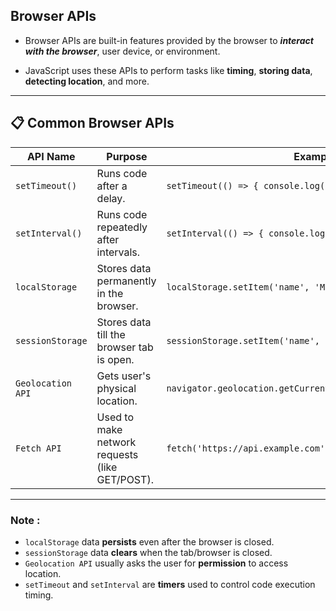 ## Browser APIs

- Browser APIs are built-in features provided by the browser to ***interact with the browser***, user device, or environment.

- JavaScript uses these APIs to perform tasks like **timing**, **storing data**, **detecting location**, and more.

---

## 📋 Common Browser APIs

| **API Name**         | **Purpose**                                   | **Example**                                           |
|----------------------|------------------------------------------------|-------------------------------------------------------|
| `setTimeout()`        | Runs code after a delay.                      | `setTimeout(() => { console.log('Hello'); }, 1000);`   |
| `setInterval()`       | Runs code repeatedly after intervals.         | `setInterval(() => { console.log('Tick'); }, 1000);`   |
| `localStorage`        | Stores data permanently in the browser.       | `localStorage.setItem('name', 'Mahes');`               |
| `sessionStorage`      | Stores data till the browser tab is open.     | `sessionStorage.setItem('name', 'Mahes');`             |
| `Geolocation API`     | Gets user's physical location.                | `navigator.geolocation.getCurrentPosition(successCallback);` |
| `Fetch API`           | Used to make network requests (like GET/POST). | `fetch('https://api.example.com')`                     |

---


### Note :

- `localStorage` data **persists** even after the browser is closed.
- `sessionStorage` data **clears** when the tab/browser is closed.
- `Geolocation API` usually asks the user for **permission** to access location.
- `setTimeout` and `setInterval` are **timers** used to control code execution timing.


